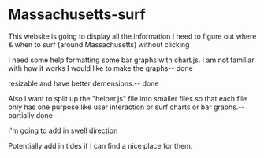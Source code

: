 # Massachusetts-surf
This website is going to display all the information I need to figure out where &amp; when to surf (around Massachusetts) without clicking

I need some help formatting some bar graphs with chart.js.  I am not familiar with how it works I would like to make the graphs-- done

resizable and have better demensions.-- done

Also I want to split up the "helper.js" file into smaller files so that each file only has one purpose like user interaction or surf charts or bar graphs.-- partially done

I'm going to add in swell direction

Potentially add in tides if I can find a nice place for them.
